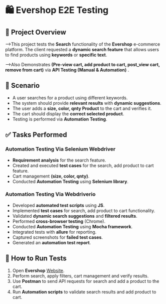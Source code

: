 # 🛍️ Evershop E2E Testing  

## 📌 Project Overview  
-->This project tests the **Search** functionality of the **Evershop** e-commerce platform. The client requested a **dynamic search feature** that allows users to find products using **keywords** or **specific text**.  

-->Also Demonstrates **(Pre-view cart, add product to cart, post_view cart, remove from cart)** via **API Testing (Manual & Automation)** .

## 🔎 Scenario  
- A user searches for a product using different keywords.  
- The system should provide **relevant results** with **dynamic suggestions**.  
- The user adds a **size, color, qnty Product** to the cart and verifies it.  
- The cart should display the **correct selected product**.  
- Testing is performed via **Automation Testing**.

## ✅ Tasks Performed  
### **Automation Testing Via Selenium Webdriver**  
- **Requirement analysis** for the search feature.  
- Created and executed **test cases** for the search, add product to cart feature.
- Cart management **(size, color, qnty)**.
- Conducted **Automation Testing** using **Selenium library**. 

### **Automation Testing Via Webdriverio**  
- Developed **automated test scripts** using **JS**.  
- Implemented **test cases** for search, add product to cart functionality.  
- Validated **dynamic search suggestions** and **filtered results**.  
- Performed **cross-browser testing** (Chrome).
- Conducted **Automation Testing** using **Mocha framework**.  
- Integrated tests with **allure** for reporting.  
- Captured screenshots for **failed test cases**.  
- Generated an **automation test report**.  

## 🚀 How to Run Tests  
1. Open **Evershop** [Website](https://demo.evershop.io/).  
2. Perform search, apply filters, cart management and verify results.  
3. Use **Postman** to send API requests for search and add a product to the cart.  
4. Run **Automation scripts** to validate search results and add product to cart.  
 
